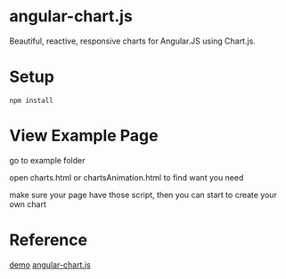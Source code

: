 # angular-chart.js

Beautiful, reactive, responsive charts for Angular.JS using Chart.js.

# Setup

```
npm install
```

# View Example Page

go to example folder

open charts.html or chartsAnimation.html to find want you need


make sure your page have those script, then you can start to create your own chart
<script src="../node_modules/angular/angular.min.js"></script>
<script src="../node_modules/chart.js/dist/Chart.min.js"></script>
<script src="../node_modules/angular-bootstrap/ui-bootstrap-tpls.min.js"></script>
<script src="../angular-chart.js"></script>


# Reference
[demo](http://jtblin.github.io/angular-chart.js/) 
[angular-chart.js](https://github.com/jtblin/angular-chart.js)